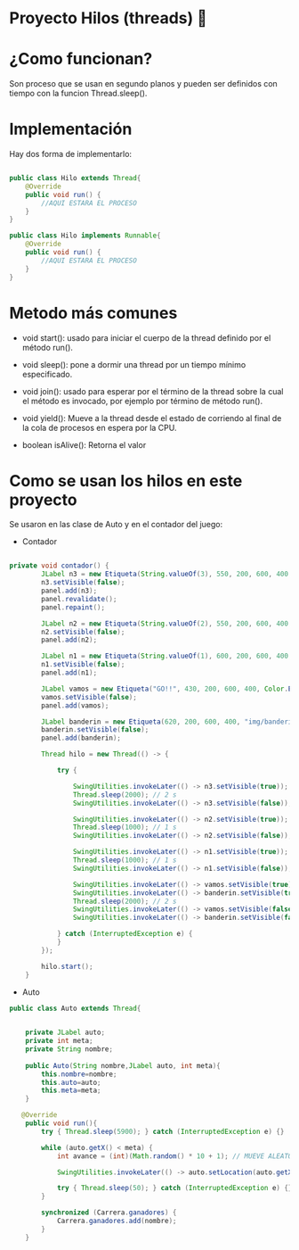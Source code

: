 # Proyecto Hilos (threads) 🧵
# ¿Como funcionan?
Son proceso que se usan en segundo planos y pueden ser definidos con tiempo con la funcion Thread.sleep().

# Implementación
Hay dos forma de implementarlo:
````Java

public class Hilo extends Thread{
    @Override
    public void run() {
        //AQUI ESTARA EL PROCESO
    }
}

public class Hilo implements Runnable{
    @Override
    public void run() {
        //AQUI ESTARA EL PROCESO
    }
}
````

# Metodo más comunes
- void start(): usado para iniciar el cuerpo de la thread definido por el método run().

- void sleep(): pone a dormir una thread por un  tiempo mínimo especificado.

- void join(): usado para esperar por el término de la thread sobre la cual el método es invocado, por ejemplo por término de método run().

- void yield(): Mueve a la thread desde el estado de corriendo al final de la cola de procesos en espera por la CPU.

- boolean isAlive(): Retorna el valor 

# Como se usan los hilos en este proyecto
Se usaron en las clase de Auto y en el contador del juego:

- Contador
```java

private void contador() {
        JLabel n3 = new Etiqueta(String.valueOf(3), 550, 200, 600, 400, Color.RED, 200, "Forte").normal();
        n3.setVisible(false);
        panel.add(n3);
        panel.revalidate();
        panel.repaint();

        JLabel n2 = new Etiqueta(String.valueOf(2), 550, 200, 600, 400, Color.YELLOW, 200, "Forte").normal();
        n2.setVisible(false);
        panel.add(n2);

        JLabel n1 = new Etiqueta(String.valueOf(1), 600, 200, 600, 400, Color.GREEN, 200, "Forte").normal();
        n1.setVisible(false);
        panel.add(n1);

        JLabel vamos = new Etiqueta("GO!!", 430, 200, 600, 400, Color.BLACK, 200, "Forte").normal();
        vamos.setVisible(false);
        panel.add(vamos);

        JLabel banderin = new Etiqueta(620, 200, 600, 400, "img/banderin.png").conImagen();
        banderin.setVisible(false);
        panel.add(banderin);

        Thread hilo = new Thread(() -> {

            try {

                SwingUtilities.invokeLater(() -> n3.setVisible(true));
                Thread.sleep(2000); // 2 s
                SwingUtilities.invokeLater(() -> n3.setVisible(false));

                SwingUtilities.invokeLater(() -> n2.setVisible(true));
                Thread.sleep(1000); // 1 s
                SwingUtilities.invokeLater(() -> n2.setVisible(false));

                SwingUtilities.invokeLater(() -> n1.setVisible(true));
                Thread.sleep(1000); // 1 s
                SwingUtilities.invokeLater(() -> n1.setVisible(false));

                SwingUtilities.invokeLater(() -> vamos.setVisible(true));
                SwingUtilities.invokeLater(() -> banderin.setVisible(true));
                Thread.sleep(2000); // 2 s
                SwingUtilities.invokeLater(() -> vamos.setVisible(false));
                SwingUtilities.invokeLater(() -> banderin.setVisible(false));

            } catch (InterruptedException e) {
            }
        });

        hilo.start();
    }
```

- Auto

```java
public class Auto extends Thread{

    
    private JLabel auto;
    private int meta;
    private String nombre;
    
    public Auto(String nombre,JLabel auto, int meta){
        this.nombre=nombre;
        this.auto=auto;
        this.meta=meta;
    }

   @Override
    public void run(){
        try { Thread.sleep(5900); } catch (InterruptedException e) {}

        while (auto.getX() < meta) {
            int avance = (int)(Math.random() * 10 + 1); // MUEVE ALEATORIAMANTE

            SwingUtilities.invokeLater(() -> auto.setLocation(auto.getX() + avance, auto.getY()));

            try { Thread.sleep(50); } catch (InterruptedException e) {}
        }

        synchronized (Carrera.ganadores) {
            Carrera.ganadores.add(nombre);
        }
    }
````